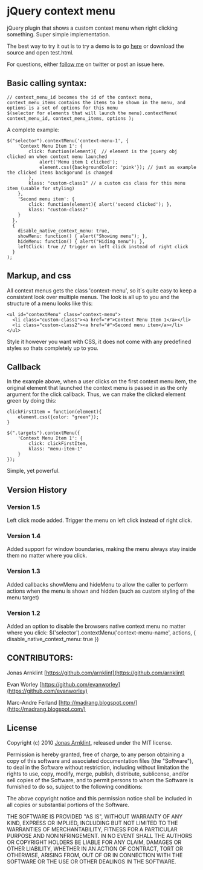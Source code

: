 # jQuery context menu

jQuery plugin that shows a custom context menu when right clicking something. Super simple implementation.

The best way to try it out is to try a demo is to go [here](http://arnklint.github.com/jquery-contextMenu/) or download the source and open test.html.

For questions, either [follow me](http://twitter.com/arnklint) on twitter or post an issue here.

## Basic calling syntax: 

    // context_menu_id becomes the id of the context menu, context_menu_items contains the items to be shown in the menu, and options is a set of options for this menu
    $(selector for elements that will launch the menu).contextMenu( context_menu_id, context_menu_items, options );

A complete example:

    $("selector").contextMenu('context-menu-1', { 
        'Context Menu Item 1': {
            click: function(element){  // element is the jquery obj clicked on when context menu launched
                alert('Menu item 1 clicked');
                element.css({backgroundColor: 'pink'}); // just as example the clicked items backgorund is changed
            },
            klass: "custom-class1" // a custom css class for this menu item (usable for styling)
        },
        'Second menu item': {
            click: function(element){ alert('second clicked'); },
            klass: "custom-class2"
        }
      },
      {
        disable_native_context_menu: true,
        showMenu: function() { alert("Showing menu"); },
        hideMenu: function() { alert("Hiding menu"); },
        leftClick: true // trigger on left click instead of right click
      }
    );
    

## Markup, and css

All context menus gets the class 'context-menu', so it´s quite easy to keep a consistent look over multiple menus. The look is all up to you and the structure of a menu looks like this:

    <ul id="contextMenu" class="context-menu">
      <li class="custom-class1"><a href="#">Context Menu Item 1</a></li>
      <li class="custom-class2"><a href="#">Second menu item</a></li>
    </ul>
    
Style it however you want with CSS, it does not come with any predefined styles so thats completely up to you.

## Callback

In the example above, when a user clicks on the first context menu item, the original element that launched the context menu is passed in as the only argument for the click callback. Thus, we can make the clicked element green by doing this: 

    clickFirstItem = function(element){  
        element.css({color: "green"});
    }

    $(".targets").contextMenu({
        'Context Menu Item 1': {
            click: clickFirstItem,
            klass: "menu-item-1" 
        }
    });

Simple, yet powerful. 

## Version History

### Version 1.5
Left click mode added. Trigger the menu on left click instead of right
click. 

### Version 1.4
Added support for window boundaries, making the menu always stay
inside them no matter where you click.

### Version 1.3
Added callbacks showMenu and hideMenu to allow the caller to perform actions when the menu is shown 
and hidden (such as custom styling of the menu target)

### Version 1.2
Added an option to disable the browsers native context menu no matter where you click: 
$('selector').contextMenu('context-menu-name', actions, { disable_native_context_menu: true })

## CONTRIBUTORS:
  Jonas Arnklint [https://github.com/arnklint](https://github.com/arnklint)

  Evan Worley [https://github.com/evanworley](https://github.com/evanworley)

  Marc-Andre Ferland
[http://madrang.blogspot.com/](http://madrang.blogspot.com/)

## License

Copyright (c) 2010 [Jonas Arnklint](http://fkw.se), released under the MIT license.

Permission is hereby granted, free of charge, to any person obtaining
a copy of this software and associated documentation files (the
"Software"), to deal in the Software without restriction, including
without limitation the rights to use, copy, modify, merge, publish,
distribute, sublicense, and/or sell copies of the Software, and to
permit persons to whom the Software is furnished to do so, subject to
the following conditions:

The above copyright notice and this permission notice shall be
included in all copies or substantial portions of the Software.

THE SOFTWARE IS PROVIDED "AS IS", WITHOUT WARRANTY OF ANY KIND,
EXPRESS OR IMPLIED, INCLUDING BUT NOT LIMITED TO THE WARRANTIES OF
MERCHANTABILITY, FITNESS FOR A PARTICULAR PURPOSE AND
NONINFRINGEMENT. IN NO EVENT SHALL THE AUTHORS OR COPYRIGHT HOLDERS BE
LIABLE FOR ANY CLAIM, DAMAGES OR OTHER LIABILITY, WHETHER IN AN ACTION
OF CONTRACT, TORT OR OTHERWISE, ARISING FROM, OUT OF OR IN CONNECTION
WITH THE SOFTWARE OR THE USE OR OTHER DEALINGS IN THE SOFTWARE.
